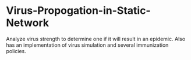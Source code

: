 # Virus-Propogation-in-Static-Network
Analyze virus strength to determine one if it will result in an epidemic. Also has an implementation of virus simulation and several immunization policies.
